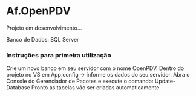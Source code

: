 # Af.OpenPDV

Projeto em desenvolvimento...

Banco de Dados: SQL Server

### Instruções para primeira utilização

Crie um novo banco em seu servidor com o nome OpenPDV.
Dentro do projeto no VS em App.config -> <connectionStrings> informe os dados do seu servidor.
Abra o Console do Gerenciador de Pacotes e execute o comando: Update-Database
Pronto as tabelas vão ser criadas automaticamente.

